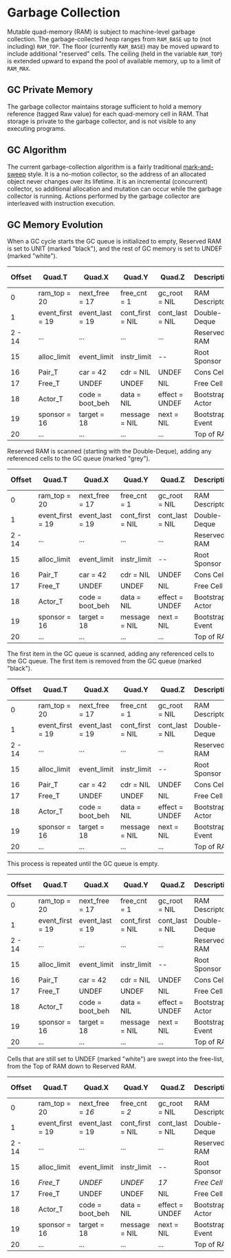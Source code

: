 # Garbage Collection

Mutable quad-memory (RAM) is subject to machine-level garbage collection.
The garbage-collected _heap_ ranges from `RAM_BASE` up to (not including) `RAM_TOP`.
The floor (currently `RAM_BASE`) may be moved upward to include additional "reserved" cells.
The ceiling (held in the variable `RAM_TOP`) is extended upward
to expand the pool of available memory,
up to a limit of `RAM_MAX`.

## GC Private Memory

The garbage collector maintains storage
sufficient to hold a memory reference (tagged Raw value)
for each quad-memory cell in RAM.
That storage is private to the garbage collector,
and is not visible to any executing programs.

## GC Algorithm

The current garbage-collection algorithm
is a fairly traditional [mark-and-sweep](https://en.wikipedia.org/wiki/Tracing_garbage_collection) style.
It is a no-motion collector,
so the address of an allocated object
never changes over its lifetime.
It is an incremental (concurrent) collector,
so additional allocation and mutation can occur
while the garbage collector is running.
Actions performed by the garbage collector
are interleaved with instruction execution.

## GC Memory Evolution

When a GC cycle starts
the GC queue is initialized to empty,
Reserved RAM is set to UNIT
(marked "black"),
and the rest of GC memory is set to UNDEF
(marked "white").

 Offset | Quad.T            | Quad.X            | Quad.Y            | Quad.Z            | Description       | GC queue
--------|-------------------|-------------------|-------------------|-------------------|-------------------|---------------
 0      | ram_top = 20      | next_free = 17    | free_cnt = 1      | gc_root = NIL     | RAM Descriptor    | gc_first = NIL
 1      | event_first = 19  | event_last = 19   | cont_first = NIL  | cont_last = NIL   | Double-Deque      | gc_last = NIL
 2 - 14 | ...               | ...               | ...               | ...               | Reserved RAM      | UNIT
 15     | alloc_limit       | event_limit       | instr_limit       | --                | Root Sponsor      | UNDEF
 16     | Pair_T            | car = 42          | cdr = NIL         | UNDEF             | Cons Cell         | UNDEF
 17     | Free_T            | UNDEF             | UNDEF             | NIL               | Free Cell         | UNDEF
 18     | Actor_T           | code = boot_beh   | data = NIL        | effect = UNDEF    | Bootstrap Actor   | UNDEF
 19     | sponsor = 16      | target = 18       | message = NIL     | next = NIL        | Bootstrap Event   | UNDEF
 20     | ...               | ...               | ...               | ...               | Top of RAM        | UNDEF

Reserved RAM is scanned
(starting with the Double-Deque),
adding any referenced cells to the GC queue
(marked "grey").

 Offset | Quad.T            | Quad.X            | Quad.Y            | Quad.Z            | Description       | GC queue
--------|-------------------|-------------------|-------------------|-------------------|-------------------|---------------
 0      | ram_top = 20      | next_free = 17    | free_cnt = 1      | gc_root = NIL     | RAM Descriptor    | gc_first = _19_
 1      | event_first = 19  | event_last = 19   | cont_first = NIL  | cont_last = NIL   | Double-Deque      | gc_last = _19_
 2 - 14 | ...               | ...               | ...               | ...               | Reserved RAM      | UNIT
 15     | alloc_limit       | event_limit       | instr_limit       | --                | Root Sponsor      | UNDEF
 16     | Pair_T            | car = 42          | cdr = NIL         | UNDEF             | Cons Cell         | UNDEF
 17     | Free_T            | UNDEF             | UNDEF             | NIL               | Free Cell         | UNDEF
 18     | Actor_T           | code = boot_beh   | data = NIL        | effect = UNDEF    | Bootstrap Actor   | UNDEF
 19     | sponsor = 16      | target = 18       | message = NIL     | next = NIL        | Bootstrap Event   | _NIL_
 20     | ...               | ...               | ...               | ...               | Top of RAM        | UNDEF

The first item in the GC queue is scanned,
adding any referenced cells to the GC queue.
The first item is removed from the GC queue
(marked "black").

 Offset | Quad.T            | Quad.X            | Quad.Y            | Quad.Z            | Description       | GC queue
--------|-------------------|-------------------|-------------------|-------------------|-------------------|---------------
 0      | ram_top = 20      | next_free = 17    | free_cnt = 1      | gc_root = NIL     | RAM Descriptor    | gc_first = _16_
 1      | event_first = 19  | event_last = 19   | cont_first = NIL  | cont_last = NIL   | Double-Deque      | gc_last = _18_
 2 - 14 | ...               | ...               | ...               | ...               | Reserved RAM      | UNIT
 15     | alloc_limit       | event_limit       | instr_limit       | --                | Root Sponsor      | _18_
 16     | Pair_T            | car = 42          | cdr = NIL         | UNDEF             | Cons Cell         | UNDEF
 17     | Free_T            | UNDEF             | UNDEF             | NIL               | Free Cell         | UNDEF
 18     | Actor_T           | code = boot_beh   | data = NIL        | effect = UNDEF    | Bootstrap Actor   | _NIL_
 19     | sponsor = 16      | target = 18       | message = NIL     | next = NIL        | Bootstrap Event   | _UNIT_
 20     | ...               | ...               | ...               | ...               | Top of RAM        | UNDEF

This process is repeated until the GC queue is empty.

 Offset | Quad.T            | Quad.X            | Quad.Y            | Quad.Z            | Description       | GC queue
--------|-------------------|-------------------|-------------------|-------------------|-------------------|---------------
 0      | ram_top = 20      | next_free = 17    | free_cnt = 1      | gc_root = NIL     | RAM Descriptor    | gc_first = _NIL_
 1      | event_first = 19  | event_last = 19   | cont_first = NIL  | cont_last = NIL   | Double-Deque      | gc_last = _NIL_
 2 - 14 | ...               | ...               | ...               | ...               | Reserved RAM      | UNIT
 15     | alloc_limit       | event_limit       | instr_limit       | --                | Root Sponsor      | _UNIT_
 16     | Pair_T            | car = 42          | cdr = NIL         | UNDEF             | Cons Cell         | UNDEF
 17     | Free_T            | UNDEF             | UNDEF             | NIL               | Free Cell         | UNDEF
 18     | Actor_T           | code = boot_beh   | data = NIL        | effect = UNDEF    | Bootstrap Actor   | _UNIT_
 19     | sponsor = 16      | target = 18       | message = NIL     | next = NIL        | Bootstrap Event   | UNIT
 20     | ...               | ...               | ...               | ...               | Top of RAM        | UNDEF

Cells that are still set to UNDEF
(marked "white") are swept into the free-list,
from the Top of RAM down to Reserved RAM.

 Offset | Quad.T            | Quad.X            | Quad.Y            | Quad.Z            | Description       | GC queue
--------|-------------------|-------------------|-------------------|-------------------|-------------------|---------------
 0      | ram_top = 20      | next_free = _16_  | free_cnt = _2_    | gc_root = NIL     | RAM Descriptor    | gc_first = NIL
 1      | event_first = 19  | event_last = 19   | cont_first = NIL  | cont_last = NIL   | Double-Deque      | gc_last = NIL
 2 - 14 | ...               | ...               | ...               | ...               | Reserved RAM      | UNIT
 15     | alloc_limit       | event_limit       | instr_limit       | --                | Root Sponsor      | UNIT
 16     | _Free_T_          | _UNDEF_           | _UNDEF_           | _17_              | _Free Cell_       | _UNDEF_
 17     | Free_T            | UNDEF             | UNDEF             | NIL               | Free Cell         | UNDEF
 18     | Actor_T           | code = boot_beh   | data = NIL        | effect = UNDEF    | Bootstrap Actor   | UNIT
 19     | sponsor = 16      | target = 18       | message = NIL     | next = NIL        | Bootstrap Event   | UNIT
 20     | ...               | ...               | ...               | ...               | Top of RAM        | UNDEF
